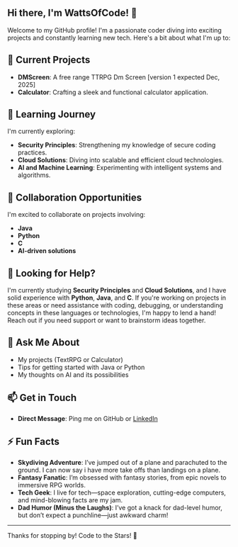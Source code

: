 ## Hi there, I'm WattsOfCode! 👋

Welcome to my GitHub profile! I'm a passionate coder diving into exciting projects and constantly learning new tech. Here's a bit about what I'm up to:

## 🔭 Current Projects
- **DMScreen**: A free range TTRPG Dm Screen [version 1 expected Dec, 2025] 
- **Calculator**: Crafting a sleek and functional calculator application.

## 🌱 Learning Journey
I'm currently exploring:
- **Security Principles**: Strengthening my knowledge of secure coding practices.
- **Cloud Solutions**: Diving into scalable and efficient cloud technologies.
- **AI and Machine Learning**: Experimenting with intelligent systems and algorithms.

## 👯 Collaboration Opportunities
I'm excited to collaborate on projects involving:
- **Java**
- **Python**
- **C**
- **AI-driven solutions**

## 🤔 Looking for Help?
  I'm currently studying **Security Principles** and **Cloud Solutions**, and I have solid experience with **Python**, 
  **Java**, and **C**. If you're working on projects in these areas or need assistance with coding, debugging, or understanding 
  concepts in these languages or technologies, I'm happy to lend a hand! Reach out if you need support or want to brainstorm 
  ideas together.

## 💬 Ask Me About
- My projects (TextRPG or Calculator)
- Tips for getting started with Java or Python
- My thoughts on AI and its possibilities

## 📫 Get in Touch
- **Direct Message**: Ping me on GitHub or [LinkedIn](https://www.linkedin.com/in/john-deardorff-940a70a4/)

## ⚡ Fun Facts
- **Skydiving Adventure**: I’ve jumped out of a plane and parachuted to the ground. I can now say i have more take offs than landings on a plane.
- **Fantasy Fanatic**: I’m obsessed with fantasy stories, from epic novels to immersive RPG worlds.
- **Tech Geek**: I live for tech—space exploration, cutting-edge computers, and mind-blowing facts are my jam.
- **Dad Humor (Minus the Laughs)**: I’ve got a knack for dad-level humor, but don’t expect a punchline—just awkward charm!

---

Thanks for stopping by! Code to the Stars! 🚀
